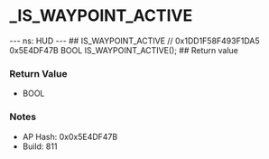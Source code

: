 # _IS_WAYPOINT_ACTIVE

--- ns: HUD --- ## IS_WAYPOINT_ACTIVE  // 0x1DD1F58F493F1DA5 0x5E4DF47B BOOL IS_WAYPOINT_ACTIVE();   ## Return value

### Return Value
* BOOL

### Notes
* AP Hash: 0x0x5E4DF47B
* Build: 811

